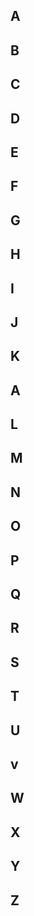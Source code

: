 ## A

## B

## C

## D

## E

## F

## G

## H

## I

## J

## K

## A

## L

## M

## N

## O

## P

## Q

## R

## S

## T

## U

## v

## W

## X

## Y

## Z
